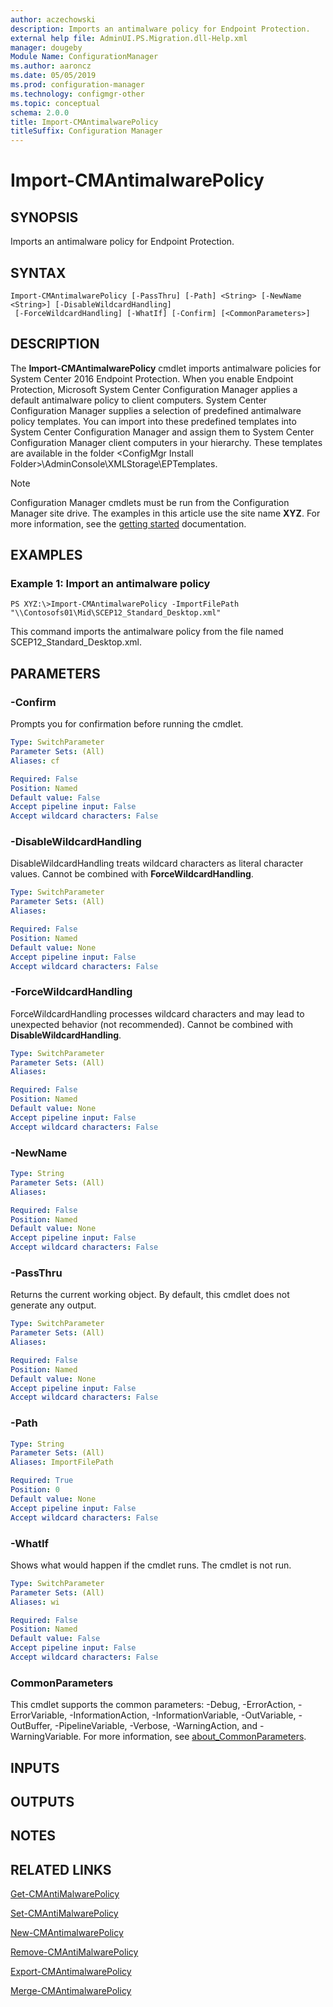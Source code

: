 ```yaml
---
author: aczechowski
description: Imports an antimalware policy for Endpoint Protection.
external help file: AdminUI.PS.Migration.dll-Help.xml
manager: dougeby
Module Name: ConfigurationManager
ms.author: aaroncz
ms.date: 05/05/2019
ms.prod: configuration-manager
ms.technology: configmgr-other
ms.topic: conceptual
schema: 2.0.0
title: Import-CMAntimalwarePolicy
titleSuffix: Configuration Manager
---
```


# Import-CMAntimalwarePolicy

## SYNOPSIS
Imports an antimalware policy for Endpoint Protection.

## SYNTAX

```
Import-CMAntimalwarePolicy [-PassThru] [-Path] <String> [-NewName <String>] [-DisableWildcardHandling]
 [-ForceWildcardHandling] [-WhatIf] [-Confirm] [<CommonParameters>]
```

## DESCRIPTION
The **Import-CMAntimalwarePolicy** cmdlet imports antimalware policies for System Center 2016 Endpoint Protection.
When you enable Endpoint Protection, Microsoft System Center Configuration Manager applies a default antimalware policy to client computers.
System Center Configuration Manager supplies a selection of predefined antimalware policy templates.
You can import into these predefined templates into System Center Configuration Manager and assign them to System Center Configuration Manager client computers in your hierarchy.
These templates are available in the folder \<ConfigMgr Install Folder\>\AdminConsole\XMLStorage\EPTemplates.

> [!NOTE]
> Configuration Manager cmdlets must be run from the Configuration Manager site drive.
> The examples in this article use the site name **XYZ**. For more information, see the
> [getting started](/powershell/sccm/overview) documentation.

## EXAMPLES

### Example 1: Import an antimalware policy
```
PS XYZ:\>Import-CMAntimalwarePolicy -ImportFilePath "\\Contosofs01\Mid\SCEP12_Standard_Desktop.xml"
```

This command imports the antimalware policy from the file named SCEP12_Standard_Desktop.xml.

## PARAMETERS

### -Confirm
Prompts you for confirmation before running the cmdlet.

```yaml
Type: SwitchParameter
Parameter Sets: (All)
Aliases: cf

Required: False
Position: Named
Default value: False
Accept pipeline input: False
Accept wildcard characters: False
```

### -DisableWildcardHandling
DisableWildcardHandling treats wildcard characters as literal character values. Cannot be combined with **ForceWildcardHandling**.

```yaml
Type: SwitchParameter
Parameter Sets: (All)
Aliases:

Required: False
Position: Named
Default value: None
Accept pipeline input: False
Accept wildcard characters: False
```

### -ForceWildcardHandling
ForceWildcardHandling processes wildcard characters and may lead to unexpected behavior (not recommended). Cannot be combined with **DisableWildcardHandling**.

```yaml
Type: SwitchParameter
Parameter Sets: (All)
Aliases:

Required: False
Position: Named
Default value: None
Accept pipeline input: False
Accept wildcard characters: False
```

### -NewName
```yaml
Type: String
Parameter Sets: (All)
Aliases:

Required: False
Position: Named
Default value: None
Accept pipeline input: False
Accept wildcard characters: False
```

### -PassThru
Returns the current working object.
By default, this cmdlet does not generate any output.

```yaml
Type: SwitchParameter
Parameter Sets: (All)
Aliases:

Required: False
Position: Named
Default value: None
Accept pipeline input: False
Accept wildcard characters: False
```

### -Path
```yaml
Type: String
Parameter Sets: (All)
Aliases: ImportFilePath

Required: True
Position: 0
Default value: None
Accept pipeline input: False
Accept wildcard characters: False
```

### -WhatIf
Shows what would happen if the cmdlet runs.
The cmdlet is not run.

```yaml
Type: SwitchParameter
Parameter Sets: (All)
Aliases: wi

Required: False
Position: Named
Default value: False
Accept pipeline input: False
Accept wildcard characters: False
```

### CommonParameters
This cmdlet supports the common parameters: -Debug, -ErrorAction, -ErrorVariable, -InformationAction, -InformationVariable, -OutVariable, -OutBuffer, -PipelineVariable, -Verbose, -WarningAction, and -WarningVariable. For more information, see [about_CommonParameters](http://go.microsoft.com/fwlink/?LinkID=113216).

## INPUTS

## OUTPUTS

## NOTES

## RELATED LINKS

[Get-CMAntiMalwarePolicy](Get-CMAntiMalwarePolicy.md)

[Set-CMAntiMalwarePolicy](Set-CMAntiMalwarePolicy.md)

[New-CMAntimalwarePolicy](New-CMAntimalwarePolicy.md)

[Remove-CMAntiMalwarePolicy](Remove-CMAntiMalwarePolicy.md)

[Export-CMAntimalwarePolicy](Export-CMAntimalwarePolicy.md)

[Merge-CMAntimalwarePolicy](Merge-CMAntimalwarePolicy.md)


